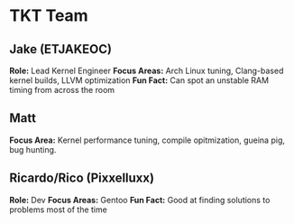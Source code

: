 # TKT Team

## Jake (ETJAKEOC)
**Role:** Lead Kernel Engineer
**Focus Areas:** Arch Linux tuning, Clang-based kernel builds, LLVM optimization
**Fun Fact:** Can spot an unstable RAM timing from across the room

## Matt
**Focus Area:** Kernel performance tuning, compile opitmization, gueina pig, bug hunting.

## Ricardo/Rico (Pixxelluxx)
**Role:** Dev
**Focus Areas:** Gentoo
**Fun Fact:** Good at finding solutions to problems most of the time
